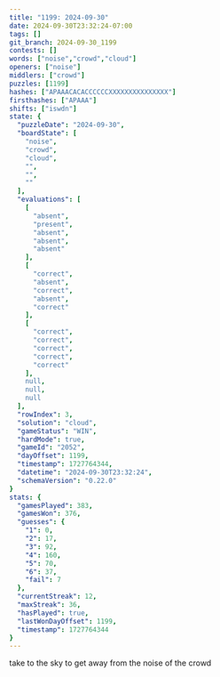 ```yaml
---
title: "1199: 2024-09-30"
date: 2024-09-30T23:32:24-07:00
tags: []
git_branch: 2024-09-30_1199
contests: []
words: ["noise","crowd","cloud"]
openers: ["noise"]
middlers: ["crowd"]
puzzles: [1199]
hashes: ["APAAACACACCCCCCXXXXXXXXXXXXXXX"]
firsthashes: ["APAAA"]
shifts: ["iswdn"]
state: {
  "puzzleDate": "2024-09-30",
  "boardState": [
    "noise",
    "crowd",
    "cloud",
    "",
    "",
    ""
  ],
  "evaluations": [
    [
      "absent",
      "present",
      "absent",
      "absent",
      "absent"
    ],
    [
      "correct",
      "absent",
      "correct",
      "absent",
      "correct"
    ],
    [
      "correct",
      "correct",
      "correct",
      "correct",
      "correct"
    ],
    null,
    null,
    null
  ],
  "rowIndex": 3,
  "solution": "cloud",
  "gameStatus": "WIN",
  "hardMode": true,
  "gameId": "2052",
  "dayOffset": 1199,
  "timestamp": 1727764344,
  "datetime": "2024-09-30T23:32:24",
  "schemaVersion": "0.22.0"
}
stats: {
  "gamesPlayed": 383,
  "gamesWon": 376,
  "guesses": {
    "1": 0,
    "2": 17,
    "3": 92,
    "4": 160,
    "5": 70,
    "6": 37,
    "fail": 7
  },
  "currentStreak": 12,
  "maxStreak": 36,
  "hasPlayed": true,
  "lastWonDayOffset": 1199,
  "timestamp": 1727764344
}
---
```

<!-- more -->
take to the sky to get away from the noise of the crowd
